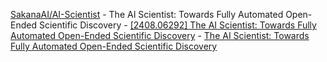 [SakanaAI/AI-Scientist](https://github.com/SakanaAI/AI-Scientist) - The AI Scientist: Towards Fully Automated Open-Ended Scientific Discovery - [[2408.06292] The AI Scientist: Towards Fully Automated Open-Ended Scientific Discovery](https://arxiv.org/abs/2408.06292) - [The AI Scientist: Towards Fully Automated Open-Ended Scientific Discovery](https://sakana.ai/ai-scientist/)
